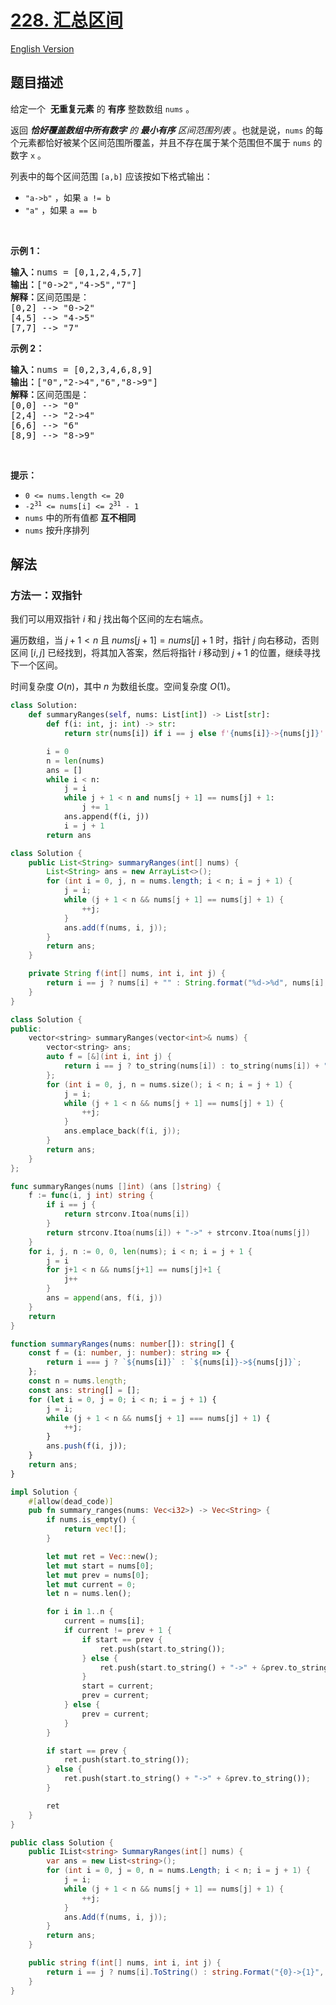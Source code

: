 # [228. 汇总区间](https://leetcode.cn/problems/summary-ranges)

[English Version](/solution/0200-0299/0228.Summary%20Ranges/README_EN.md)

## 题目描述

<!-- 这里写题目描述 -->

<p>给定一个 &nbsp;<strong>无重复元素</strong> 的&nbsp;<strong>有序</strong> 整数数组 <code>nums</code> 。</p>

<p>返回 <em><strong>恰好覆盖数组中所有数字</strong> 的 <strong>最小有序</strong> 区间范围列表&nbsp;</em>。也就是说，<code>nums</code> 的每个元素都恰好被某个区间范围所覆盖，并且不存在属于某个范围但不属于 <code>nums</code> 的数字 <code>x</code> 。</p>

<p>列表中的每个区间范围 <code>[a,b]</code> 应该按如下格式输出：</p>

<ul>
	<li><code>"a-&gt;b"</code> ，如果 <code>a != b</code></li>
	<li><code>"a"</code> ，如果 <code>a == b</code></li>
</ul>

<p>&nbsp;</p>

<p><strong>示例 1：</strong></p>

<pre>
<strong>输入：</strong>nums = [0,1,2,4,5,7]
<strong>输出：</strong>["0-&gt;2","4-&gt;5","7"]
<strong>解释：</strong>区间范围是：
[0,2] --&gt; "0-&gt;2"
[4,5] --&gt; "4-&gt;5"
[7,7] --&gt; "7"
</pre>

<p><strong>示例 2：</strong></p>

<pre>
<strong>输入：</strong>nums = [0,2,3,4,6,8,9]
<strong>输出：</strong>["0","2-&gt;4","6","8-&gt;9"]
<strong>解释：</strong>区间范围是：
[0,0] --&gt; "0"
[2,4] --&gt; "2-&gt;4"
[6,6] --&gt; "6"
[8,9] --&gt; "8-&gt;9"
</pre>

<p>&nbsp;</p>

<p><strong>提示：</strong></p>

<ul>
	<li><code>0 &lt;= nums.length &lt;= 20</code></li>
	<li><code>-2<sup>31</sup> &lt;= nums[i] &lt;= 2<sup>31</sup> - 1</code></li>
	<li><code>nums</code> 中的所有值都 <strong>互不相同</strong></li>
	<li><code>nums</code> 按升序排列</li>
</ul>

## 解法

### 方法一：双指针

我们可以用双指针 $i$ 和 $j$ 找出每个区间的左右端点。

遍历数组，当 $j + 1 < n$ 且 $nums[j + 1] = nums[j] + 1$ 时，指针 $j$ 向右移动，否则区间 $[i, j]$ 已经找到，将其加入答案，然后将指针 $i$ 移动到 $j + 1$ 的位置，继续寻找下一个区间。

时间复杂度 $O(n)$，其中 $n$ 为数组长度。空间复杂度 $O(1)$。

<!-- tabs:start -->

```python
class Solution:
    def summaryRanges(self, nums: List[int]) -> List[str]:
        def f(i: int, j: int) -> str:
            return str(nums[i]) if i == j else f'{nums[i]}->{nums[j]}'

        i = 0
        n = len(nums)
        ans = []
        while i < n:
            j = i
            while j + 1 < n and nums[j + 1] == nums[j] + 1:
                j += 1
            ans.append(f(i, j))
            i = j + 1
        return ans
```

```java
class Solution {
    public List<String> summaryRanges(int[] nums) {
        List<String> ans = new ArrayList<>();
        for (int i = 0, j, n = nums.length; i < n; i = j + 1) {
            j = i;
            while (j + 1 < n && nums[j + 1] == nums[j] + 1) {
                ++j;
            }
            ans.add(f(nums, i, j));
        }
        return ans;
    }

    private String f(int[] nums, int i, int j) {
        return i == j ? nums[i] + "" : String.format("%d->%d", nums[i], nums[j]);
    }
}
```

```cpp
class Solution {
public:
    vector<string> summaryRanges(vector<int>& nums) {
        vector<string> ans;
        auto f = [&](int i, int j) {
            return i == j ? to_string(nums[i]) : to_string(nums[i]) + "->" + to_string(nums[j]);
        };
        for (int i = 0, j, n = nums.size(); i < n; i = j + 1) {
            j = i;
            while (j + 1 < n && nums[j + 1] == nums[j] + 1) {
                ++j;
            }
            ans.emplace_back(f(i, j));
        }
        return ans;
    }
};
```

```go
func summaryRanges(nums []int) (ans []string) {
	f := func(i, j int) string {
		if i == j {
			return strconv.Itoa(nums[i])
		}
		return strconv.Itoa(nums[i]) + "->" + strconv.Itoa(nums[j])
	}
	for i, j, n := 0, 0, len(nums); i < n; i = j + 1 {
		j = i
		for j+1 < n && nums[j+1] == nums[j]+1 {
			j++
		}
		ans = append(ans, f(i, j))
	}
	return
}
```

```ts
function summaryRanges(nums: number[]): string[] {
    const f = (i: number, j: number): string => {
        return i === j ? `${nums[i]}` : `${nums[i]}->${nums[j]}`;
    };
    const n = nums.length;
    const ans: string[] = [];
    for (let i = 0, j = 0; i < n; i = j + 1) {
        j = i;
        while (j + 1 < n && nums[j + 1] === nums[j] + 1) {
            ++j;
        }
        ans.push(f(i, j));
    }
    return ans;
}
```

```rust
impl Solution {
    #[allow(dead_code)]
    pub fn summary_ranges(nums: Vec<i32>) -> Vec<String> {
        if nums.is_empty() {
            return vec![];
        }

        let mut ret = Vec::new();
        let mut start = nums[0];
        let mut prev = nums[0];
        let mut current = 0;
        let n = nums.len();

        for i in 1..n {
            current = nums[i];
            if current != prev + 1 {
                if start == prev {
                    ret.push(start.to_string());
                } else {
                    ret.push(start.to_string() + "->" + &prev.to_string());
                }
                start = current;
                prev = current;
            } else {
                prev = current;
            }
        }

        if start == prev {
            ret.push(start.to_string());
        } else {
            ret.push(start.to_string() + "->" + &prev.to_string());
        }

        ret
    }
}
```

```cs
public class Solution {
    public IList<string> SummaryRanges(int[] nums) {
        var ans = new List<string>();
        for (int i = 0, j = 0, n = nums.Length; i < n; i = j + 1) {
            j = i;
            while (j + 1 < n && nums[j + 1] == nums[j] + 1) {
                ++j;
            }
            ans.Add(f(nums, i, j));
        }
        return ans;
    }

    public string f(int[] nums, int i, int j) {
        return i == j ? nums[i].ToString() : string.Format("{0}->{1}", nums[i], nums[j]);
    }
}
```

<!-- tabs:end -->

<!-- end -->
